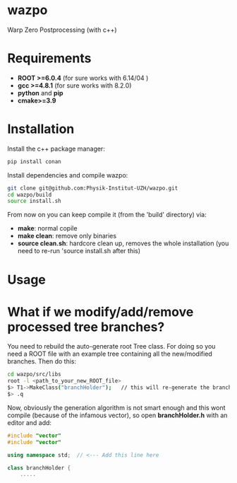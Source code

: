 # wazpo
Warp Zero Postprocessing (with c++)


# Requirements

 - **ROOT >=6.0.4** (for sure works with 6.14/04 )
 - **gcc >=4.8.1**  (for sure works with 8.2.0)
 - **python** and **pip**
 - **cmake>=3.9**

# Installation 

Install the c++ package manager:
```bash
pip install conan
```

Install dependencies and compile wazpo:
```bash
git clone git@github.com:Physik-Institut-UZH/wazpo.git
cd wazpo/build
source install.sh
```

From now on you can keep compile it (from the 'build' directory) via:
 - **make**: normal copile
 - **make clean**: remove only binaries
 - **source clean.sh**: hardcore clean up, removes the whole installation (you need to re-run 'source install.sh after this)


# Usage

# What if we modify/add/remove processed tree branches?

You need to rebuild the auto-generate root Tree class. For doing so you need a ROOT file with an example tree containing all the new/modified branches.
Then do this:
```bash
cd wazpo/src/libs
root -l <path_to_your_new_ROOT_file>
$> T1->MakeClass("branchHolder");   // this will re-generate the branchHolder class (assuming the tree is called T1)
$> .q 
```
Now, obviously the generation algorithm is not smart enough and this wont compile (because of the infamous vector), so open **branchHolder.h** with an editor 
and add:
```c++
#include "vector"
#include "vector"

using namespace std;  // <--- Add this line here

class branchHolder {
    .....
```

